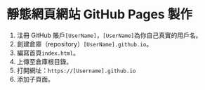 # 靜態網頁網站 GitHub Pages 製作

1. 注冊 GitHub 賬戶`[UserName]`，`[UserName]`為你自己真實的用戶名。
2. 創建倉庫（repository）`[UserName].github.io`。
3. 編寫首頁`index.html`。
4. 上傳至倉庫根目錄。
5. 打開網址：`https://[Username].github.io`
6. 添加子頁面。

